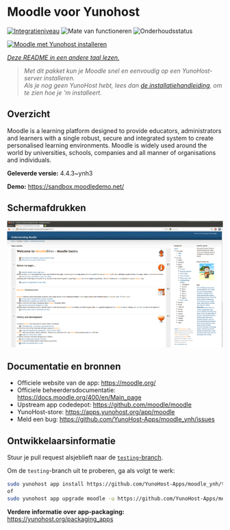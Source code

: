 <!--
NB: Deze README is automatisch gegenereerd door <https://github.com/YunoHost/apps/tree/master/tools/readme_generator>
Hij mag NIET handmatig aangepast worden.
-->

# Moodle voor Yunohost

[![Integratieniveau](https://dash.yunohost.org/integration/moodle.svg)](https://ci-apps.yunohost.org/ci/apps/moodle/) ![Mate van functioneren](https://ci-apps.yunohost.org/ci/badges/moodle.status.svg) ![Onderhoudsstatus](https://ci-apps.yunohost.org/ci/badges/moodle.maintain.svg)

[![Moodle met Yunohost installeren](https://install-app.yunohost.org/install-with-yunohost.svg)](https://install-app.yunohost.org/?app=moodle)

*[Deze README in een andere taal lezen.](./ALL_README.md)*

> *Met dit pakket kun je Moodle snel en eenvoudig op een YunoHost-server installeren.*  
> *Als je nog geen YunoHost hebt, lees dan [de installatiehandleiding](https://yunohost.org/install), om te zien hoe je 'm installeert.*

## Overzicht

Moodle is a learning platform designed to provide educators, administrators and learners with a single robust, secure and integrated system to create personalised learning environments. Moodle is widely used around the world by universities, schools, companies and all manner of organisations and individuals.


**Geleverde versie:** 4.4.3~ynh3

**Demo:** <https://sandbox.moodledemo.net/>

## Schermafdrukken

![Schermafdrukken van Moodle](./doc/screenshots/Moodle_2.0_on_Firefox_4.0.png)

## Documentatie en bronnen

- Officiele website van de app: <https://moodle.org/>
- Officiele beheerdersdocumentatie: <https://docs.moodle.org/400/en/Main_page>
- Upstream app codedepot: <https://github.com/moodle/moodle>
- YunoHost-store: <https://apps.yunohost.org/app/moodle>
- Meld een bug: <https://github.com/YunoHost-Apps/moodle_ynh/issues>

## Ontwikkelaarsinformatie

Stuur je pull request alsjeblieft naar de [`testing`-branch](https://github.com/YunoHost-Apps/moodle_ynh/tree/testing).

Om de `testing`-branch uit te proberen, ga als volgt te werk:

```bash
sudo yunohost app install https://github.com/YunoHost-Apps/moodle_ynh/tree/testing --debug
of
sudo yunohost app upgrade moodle -u https://github.com/YunoHost-Apps/moodle_ynh/tree/testing --debug
```

**Verdere informatie over app-packaging:** <https://yunohost.org/packaging_apps>
